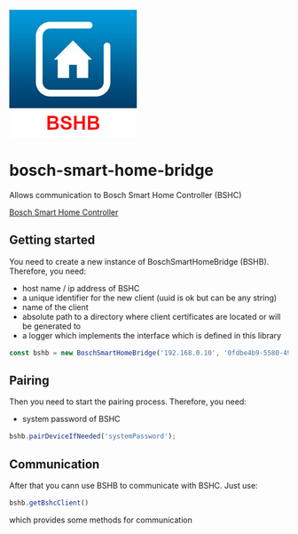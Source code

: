 ![Logo](resources/bshb-logo.jpg)
# bosch-smart-home-bridge
Allows communication to Bosch Smart Home Controller (BSHC)

[Bosch Smart Home Controller](https://www.bosch-smarthome.com/de/de/produkte/smart-system-solutions/smart-home-controller)

## Getting started

You need to create a new instance of BoschSmartHomeBridge (BSHB). Therefore, you need:
* host name / ip address of BSHC
* a unique identifier for the new client (uuid is ok but can be any string)
* name of the client
* absolute path to a directory where client certificates are located or will be generated to
* a logger which implements the interface which is defined in this library
```typescript
const bshb = new BoschSmartHomeBridge('192.168.0.10', '0fdbe4b9-5580-49f6-9f86-c8a9bfa5ae71', 'bosch-smart-home-bridge', '/absolute/path', new DefaultLogger());
```

## Pairing
Then you need to start the pairing process. Therefore, you need:
* system password of BSHC
```typescript
bshb.pairDeviceIfNeeded('systemPassword');
```

## Communication
After that you cann use BSHB to communicate with BSHC. Just use:
```typescript
bshb.getBshcClient()
```

which provides some methods for communication


